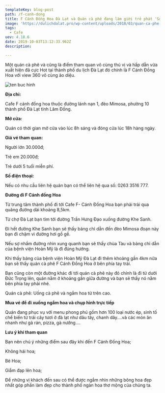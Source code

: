 ```yaml
---
templateKey: blog-post
path: /f-canh-dong
title: F Cánh Đồng Hoa Đà Lạt và Quán cà phê đang làm giới trẻ phát 'Sốt'
image: 'https://dulichdalat.pro/wp-content/uploads/2018/03/quan-ca-phe-f-canh-dong-hoa.jpg' 
tags:
  - Cafe
uev: 4.18.6
date: 2019-10-03T13:12:33.962Z
description:

---
```


Một quán cà phê và cũng là điểm tham quan vô cùng thú vị và hấp dẫn vừa xuất hiện đã cực Hot tại thành phố du lịch Đà Lạt đó chính là F Cánh Đồng Hoa với view 360 vô cùng ảo diệu.

![ten buc hinh](https://kenhhomestay.com/wp-content/uploads/2018/02/ca-phe-f-canh-dong-hoa-da-lat-8.jpg "ten buc hinh")


**Địa chỉ:**

Cafe F cánh đồng hoa thuộc đường lánh nạn 1, đèo Mimosa, phường 10 thành phố Đà Lạt tỉnh Lâm Đồng.

**Mở cửa:**

Quán có thời gian mở cửa vào lúc 8h sáng và đóng cửa lúc 18h hàng ngày.

**Giá vé tham quan:**

Người lớn 30.000đ;

Trẻ em 20.000đ;

Trẻ dưới 5 tuổi miễn phí. 

**Số điện thoại:**

Nếu có nhu cầu liên hệ quán bạn có thể liên hệ qua số: 0263 3516 777.

**Đường đi F Cánh đồng Hoa**

Từ trung tâm thành phố đi tới Cafe F- Cánh Đồng Hoa bạn phải trải qua quãng đường dài khoảng 8,5km.


Từ chợ Đà Lạt bạn tìm tới đường Trần Hưng Đạo xuống đường Khe Sanh.


Đi hết đường Khe Sanh bạn sẽ thấy bảng chỉ dẫn đến đèo Mimosa đoạn này bạn đi chậm vì đường hơi gồ gề.


Nếu sợ nhầm đường nhìn xung quanh bạn sẽ thấy chùa Tàu và bảng chỉ dẫn của bệnh viện Hoàn Mỹ là đi đúng hướng.

Khi thấy bảng của bệnh viện Hoàn Mỹ Đà Lạt đi thêm khoảng gần 4km nữa bạn sẽ thấy quán cà phê F Cánh Đồng Hoa ở bên phía tay trái.


Bạn cũng còn một đường khác đi tới quán cà phê này đó chính là đi từ dưới Đức Trọng lên, quán nằm ở khoảng gần giữa đường và bạn sẽ thấy nó nằm bên phía tay phải nhé.


Quán cà phê: Uống cà phê và ngắm hoa từ trên cao.

**Mua vé để đi xuống ngắm hoa và chụp hình trực tiếp**

Quán đang phục vụ với menu phong phú gồm hơn 100 loại nước ép, sinh tố chế biến từ trái cây tươi ở đà lạt như dâu tây, chanh dây….và các món ăn nhanh như gà rán, pizza, gà nướng….

**Lưu ý khi tham quan**

Bạn nên chú ý những điểm sau đây khi đến F Cánh Đồng Hoa;

Không hái hoa;

Bẻ Hoa;

Giẫm đạp lên hoa;

Để những vị khách đến sau có thể được ngắm nhìn những bông hoa đẹp nhất góp phần làm đẹp cho thành phố ngàn hoa thơ mộng của chúng ta.